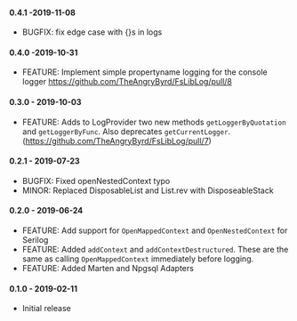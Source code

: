 #### 0.4.1 -2019-11-08
* BUGFIX: fix edge case with {}s in logs

#### 0.4.0 -2019-10-31
* FEATURE: Implement simple propertyname logging for the console logger https://github.com/TheAngryByrd/FsLibLog/pull/8

#### 0.3.0 - 2019-10-03
* FEATURE: Adds to LogProvider two new methods `getLoggerByQuotation` and `getLoggerByFunc`. Also deprecates `getCurrentLogger`. (https://github.com/TheAngryByrd/FsLibLog/pull/7)

#### 0.2.1 - 2019-07-23
* BUGFIX: Fixed openNestedContext typo
* MINOR: Replaced DisposableList and List.rev with DisposeableStack

#### 0.2.0 - 2019-06-24
* FEATURE: Add support for `OpenMappedContext` and `OpenNestedContext` for Serilog
* FEATURE: Added `addContext` and `addContextDestructured`.  These are the same as calling `OpenMappedContext` immediately before logging.
* FEATURE: Added Marten and Npgsql Adapters

#### 0.1.0 - 2019-02-11
* Initial release
